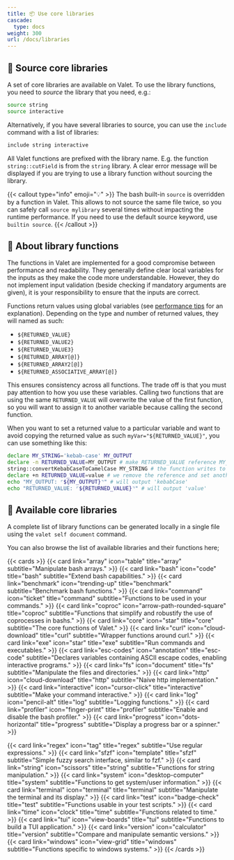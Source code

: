 ```yaml
---
title: 📦 Use core libraries
cascade:
  type: docs
weight: 300
url: /docs/libraries
---
```


## 🧩 Source core libraries

A set of core libraries are available on Valet. To use the library functions, you need to _source_ the library that you need, e.g.:

```bash
source string
source interactive
```

Alternatively, if you have several libraries to source, you can use the `include` command with a list of libraries:

```bash
include string interactive
```

All Valet functions are prefixed with the library name. E.g. the function `string::cutField` is from the `string` library. A clear error message will be displayed if you are trying to use a library function without sourcing the library.

{{< callout type="info" emoji="💡" >}}
The bash built-in `source` is overridden by a function in Valet. This allows to not source the same file twice, so you can safely call `source mylibrary` several times without impacting the runtime performance. If you need to use the default source keyword, use `builtin source`.
{{< /callout >}}

## 👔 About library functions

The functions in Valet are implemented for a good compromise between performance and readability. They generally define clear local variables for the inputs as they make the code more understandable. However, they do not implement input validation (beside checking if mandatory arguments are given), it is your responsibility to ensure that the inputs are correct.

Functions return values using global variables (see [performance tips](/docs/performance-tips) for an explanation). Depending on the type and number of returned values, they will named as such:

- `${RETURNED_VALUE}`
- `${RETURNED_VALUE2}`
- `${RETURNED_VALUE3}`
- `${RETURNED_ARRAY[@]}`
- `${RETURNED_ARRAY2[@]}`
- `${RETURNED_ASSOCIATIVE_ARRAY[@]}`

This ensures consistency across all functions. The trade off is that you must pay attention to how you use these variables. Calling two functions that are using the same `RETURNED_VALUE` will overwrite the value of the first function, so you will want to assign it to another variable because calling the second function.

When you want to set a returned value to a particular variable and want to avoid copying the returned value as such `myVar="${RETURNED_VALUE}"`, you can use something like this:

```bash
declare MY_STRING='kebab-case' MY_OUTPUT
declare -n RETURNED_VALUE=MY_OUTPUT # make RETURNED_VALUE reference MY_OUTPUT
string::convertKebabCaseToCamelCase MY_STRING # the function writes to RETURNED_VALUE, which points to MY_OUTPUT
declare +n RETURNED_VALUE=value # we remove the reference and set another value
echo "MY_OUTPUT: ⌜${MY_OUTPUT}⌝" # will output 'kebabCase'
echo "RETURNED_VALUE: ⌜${RETURNED_VALUE}⌝" # will output 'value'
```

## 🎀 Available core libraries

A complete list of library functions can be generated locally in a single file using the `valet self document` command.

<!-- https://v1.heroicons.com/ -->
You can also browse the list of available libraries and their functions here;

{{< cards >}}
  {{< card link="array" icon="table" title="array" subtitle="Manipulate bash arrays." >}}
  {{< card link="bash" icon="code" title="bash" subtitle="Extend bash capabilities." >}}
  {{< card link="benchmark" icon="trending-up" title="benchmark" subtitle="Benchmark bash functions." >}}
  {{< card link="command" icon="ticket" title="command" subtitle="Functions to be used in your commands." >}}
  {{< card link="coproc" icon="arrow-path-rounded-square" title="coproc" subtitle="Functions that simplify and robustify the use of coprocesses in bashs." >}}
  {{< card link="core" icon="star" title="core" subtitle="The core functions of Valet." >}}
  {{< card link="curl" icon="cloud-download" title="curl" subtitle="Wrapper functions around curl." >}}
  {{< card link="exe" icon="star" title="exe" subtitle="Run commands and executables." >}}
  {{< card link="esc-codes" icon="annotation" title="esc-code" subtitle="Declares variables containing ASCII escape codes, enabling interactive programs." >}}
  {{< card link="fs" icon="document" title="fs" subtitle="Manipulate the files and directories." >}}
  {{< card link="http" icon="cloud-download" title="http" subtitle="Naive http implementation." >}}
  {{< card link="interactive" icon="cursor-click" title="interactive" subtitle="Make your command interactive." >}}
  {{< card link="log" icon="pencil-alt" title="log" subtitle="Logging functions." >}}
  {{< card link="profiler" icon="finger-print" title="profiler" subtitle="Enable and disable the bash profiler." >}}
  {{< card link="progress" icon="dots-horizontal" title="progress" subtitle="Display a progress bar or a spinner." >}}
  <!-- {{< card link="prompt" icon="chevron-right" title="prompt" subtitle="Prompt the user for input." >}} -->
  {{< card link="regex" icon="tag" title="regex" subtitle="Use regular expressions." >}}
  {{< card link="sfzf" icon="template" title="sfzf" subtitle="Simple fuzzy search interface, similar to fzf." >}}
  {{< card link="string" icon="scissors" title="string" subtitle="Functions for string manipulation." >}}
  {{< card link="system" icon="desktop-computer" title="system" subtitle="Functions to get system/user information." >}}
  {{< card link="terminal" icon="terminal" title="terminal" subtitle="Manipulate the terminal and its display." >}}
  {{< card link="test" icon="badge-check" title="test" subtitle="Functions usable in your test scripts." >}}
  {{< card link="time" icon="clock" title="time" subtitle="Functions related to time." >}}
  {{< card link="tui" icon="view-boards" title="tui" subtitle="Functions to build a TUI application." >}}
  {{< card link="version" icon="calculator" title="version" subtitle="Compare and manipulate semantic versions." >}}
  {{< card link="windows" icon="view-grid" title="windows" subtitle="Functions specific to windows systems." >}}
{{< /cards >}}
